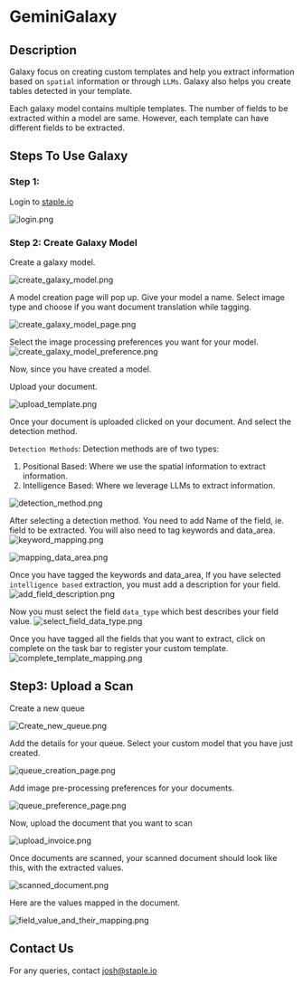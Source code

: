 # GeminiGalaxy

## Description

Galaxy focus on creating custom templates and help you extract information based on `spatial` information or through `LLMs`. Galaxy also helps you create tables detected in your template.

Each galaxy model contains multiple templates. The number of fields to be extracted within a model are same. However, each template can have different fields to be extracted.

## Steps To Use Galaxy

### Step 1: 

Login to [staple.io](https://staple.io/login)

![login.png](./docs/login.png)


### Step 2: Create Galaxy Model

Create a galaxy model.

![create_galaxy_model.png](./docs/galaxy_model/create_new_model_button.png)

A model creation page will pop up. Give your model a name. Select image type and choose if you want document translation while tagging.

![create_galaxy_model_page.png](./docs/galaxy_model/create_model_page.png)

Select the image processing preferences you want for your model. 
![create_galaxy_model_preference.png](./docs/galaxy_model/create_model_preference_page.png)


Now, since you have created a model.

Upload your document.

![upload_template.png](./docs/galaxy_model/upload_template_page.png)


Once your document is uploaded clicked on your document. And select the detection method.

`Detection Methods`: Detection methods are of two types: 

1. Positional Based: Where we use the spatial information to extract information.
2. Intelligence Based: Where we leverage LLMs to extract information.
   
![detection_method.png](./docs/galaxy_model/select_detection_method.png)

After selecting a detection method. You need to add Name of the field, ie. field to be extracted. You will also need to
tag keywords and data_area.
![keyword_mapping.png](./docs/galaxy_model/keyword_minibox_maping.png)

![mapping_data_area.png](./docs/galaxy_model/mapping_data_area.png)

Once you have tagged the keywords and data_area, If you have selected `intelligence based` extraction, you must add a description for your field.
![add_field_description.png](./docs/galaxy_model/add_field_description.png)

Now you must select the field `data_type` which best describes your field value.
![select_field_data_type.png](./docs/galaxy_model/select_field_data_type.png)


Once you have tagged all the fields that you want to extract, click on complete on the task bar to register your custom template.
![complete_template_mapping.png](./docs/galaxy_model/complete_template_mapping.png)


## Step3: Upload a Scan

Create a new queue

![Create_new_queue.png](./docs/scanning_area/Create_new_queue.png)

Add the details for your queue. Select your custom model that you have just created.

![queue_creation_page.png](./docs/scanning_area/queue_creation_page.png)

Add image pre-processing preferences for your documents. 

![queue_preference_page.png](./docs/scanning_area/queue_preference_page.png)

Now, upload the document that you want to scan

![upload_invoice.png](./docs/scanning_area/upload_invoice.png)

Once documents are scanned, your scanned document should look like this, with the extracted values.

![scanned_document.png](./docs/scanning_area/scanned_document.png)

Here are the values mapped in the document.

![field_value_and_their_mapping.png](./docs/scanning_area/fields_value_and_their_mapping.png)


## Contact Us

For any queries, contact [josh\@staple.io](mailto:josh@staple.io)
